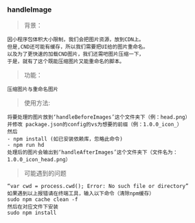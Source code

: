 ### handleImage

>背景：

```
因小程序包体积大小限制，我们会把图片资源，放到CDN上。
但是,CND还可能有缓存，所以我们需要把UI给的图片重命名。
以及为了更快速的加载CND图片，我们还需吧图片压缩一下，
于是，就有了这个既能压缩图片又能重命名的脚本。
```

>功能：

```
压缩图片与重命名图片
```


> 使用方法:

```
将要处理的图片放到‘handleBeforeImages’这个文件夹下（例：head.png）
并修改 package.json的config的vs为想要的前缀（例：1.0.0_icon_）
然后
- npm install (如已安装依赖库，忽略此命令)
- npm run hd 
处理后的图片会输出到‘handleAfterImages’这个文件夹下（文件名为：1.0.0_icon_head.png）
```
				
>可能遇到的问题

```
“var cwd = process.cwd(); Error: No such file or directory”
如果遇到以上报错请在终端工具，输入以下命令（清除npm缓存）
sudo npm cache clean -f
然后在对应文件下安装
sudo npm install
```